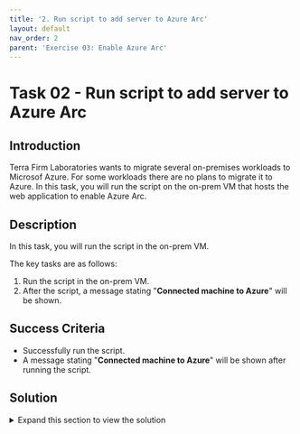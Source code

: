 ```yaml
---
title: '2. Run script to add server to Azure Arc'
layout: default
nav_order: 2
parent: 'Exercise 03: Enable Azure Arc'
---
```


# Task 02 - Run script to add server to Azure Arc

## Introduction

Terra Firm Laboratories wants to migrate several on-premises workloads to Microsof Azure. For some workloads there are no plans to migrate it to Azure. In this task, you will run the script on the on-prem VM that hosts the web application to enable Azure Arc.

## Description

In this task, you will run the script in the on-prem VM.

The key tasks are as follows:

1. Run the script in the on-prem VM.
2. After the script, a message stating "**Connected machine to Azure**" will be shown.

## Success Criteria

* Successfully run the script.
* A message stating "**Connected machine to Azure**" will be shown after running the script.

## Solution

<details markdown="block">
<summary>Expand this section to view the solution</summary>

1. In the **Azure Portal**, navigate to the **Resource Group** that you created for this lab, then select the **On-premises APP VM** named similar to `terrafirm-onprem-app-vm`.

    ![The Resource group with on-premises APP VM highlighted.](../../resources/images/lab00_03_VirtualMachine.png  "Azure resource group")

1. On the left, select **Bastion** under **Connect**.

1. Enter the **Username** and **Password**, then select **Connect**.

    > **Note**: When the VM was created the credentials were set up as:
    - **Authentication Type**: `VM Password`
    - **Username**: `demouser`
    - **Password**: `<the password you chose when provisioning the VM>`

1. Once connected to the Linux Host VM, run the following cmd:

    ``` bash
        sudo systemctl is-active walinuxagent && systemctl stop walinuxagent
        sudo systemctl is-active walinuxagent && systemctl disable walinuxagent
    ```

    > **Note**: The output should show that the `walinuxagent` service is inactive.

1. Run the following cmd:

    ```bash
        sudo firewall-cmd --permanent --direct --add-rule ipv4 filter OUTPUT 1 -p tcp -d 169.254.169.254 -j REJECT
        sudo firewall-cmd --reload
    ```

    > **Note**: The output should show that the firewall rules have been updated.

1. Within the Virtual Machine Bastion Connection, paste in the contents of the Azure Arc `OnboardingScript.sh` script previously downloaded.

1. Run the full script. This will install the Azure Arc agent and Arc-enable the VM. When the script asks to open a browser window to authenticate, follow the instructions and enter your credentials to authenticate with Azure.

    >**Note: Use the bastion clipboard by coping any commands and then opening the clipboard to retrieve the text you are copying

1. When the script finishes executing successfully, a message stating "**Connected machine to Azure**" will be shown, along with the Azure Portal resource URL for the Azure Arc-enabled Server

</details>

